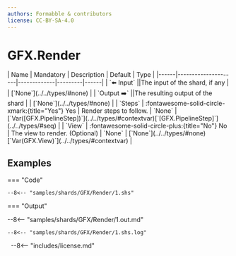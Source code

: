 ```yaml
---
authors: Formabble & contributors
license: CC-BY-SA-4.0
---
```



# GFX.Render

<div class="sh-parameters" markdown="1">
| Name | Mandatory | Description | Default | Type |
|------|---------------------|-------------|---------|------|
| `⬅️ Input` ||The input of the shard, if any | | [`None`](../../types/#none) |
| `Output ➡️` ||The resulting output of the shard | | [`None`](../../types/#none) |
| `Steps` | :fontawesome-solid-circle-xmark:{title="Yes"} Yes  | Render steps to follow. | `None` | [`Var([GFX.PipelineStep])`](../../types/#contextvar)[`[GFX.PipelineStep]`](../../types/#seq) |
| `View` | :fontawesome-solid-circle-plus:{title="No"} No  | The view to render. (Optional) | `None` | [`None`](../../types/#none)[`Var(GFX.View)`](../../types/#contextvar) |

</div>



## Examples

=== "Code"

  ```x86asm linenums="1"
  --8<-- "samples/shards/GFX/Render/1.shs"
  ```

=== "Output"

  --8<-- "samples/shards/GFX/Render/1.out.md"

  ```
  --8<-- "samples/shards/GFX/Render/1.shs.log"
  ```
&nbsp;
--8<-- "includes/license.md"

